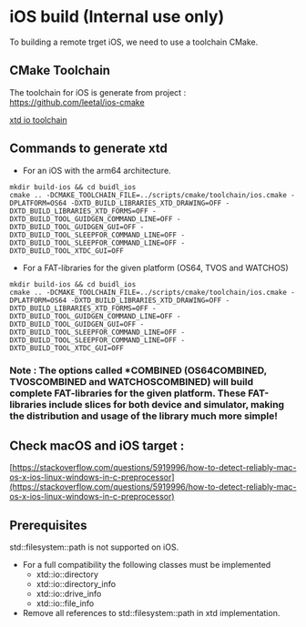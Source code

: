 # iOS build (**Internal use only**)

To building a remote trget iOS, we need to use a toolchain CMake.

## CMake Toolchain

The toolchain for iOS is generate from project : https://github.com/leetal/ios-cmake

[xtd io toolchain](https://github.com/gammasoft71/xtd/tree/master/scripts/cmake/toolchain/ios.cmake)

## Commands to generate xtd

* For an iOS with the arm64 architecture.

```shell
mkdir build-ios && cd buidl_ios
cmake .. -DCMAKE_TOOLCHAIN_FILE=../scripts/cmake/toolchain/ios.cmake -DPLATFORM=OS64 -DXTD_BUILD_LIBRARIES_XTD_DRAWING=OFF -DXTD_BUILD_LIBRARIES_XTD_FORMS=OFF -DXTD_BUILD_TOOL_GUIDGEN_COMMAND_LINE=OFF -DXTD_BUILD_TOOL_GUIDGEN_GUI=OFF -DXTD_BUILD_TOOL_SLEEPFOR_COMMAND_LINE=OFF -DXTD_BUILD_TOOL_SLEEPFOR_COMMAND_LINE=OFF -DXTD_BUILD_TOOL_XTDC_GUI=OFF
```

* For a FAT-libraries for the given platform (OS64, TVOS and WATCHOS)

```shell
mkdir build-ios && cd buidl_ios
cmake .. -DCMAKE_TOOLCHAIN_FILE=../scripts/cmake/toolchain/ios.cmake -DPLATFORM=OS64 -DXTD_BUILD_LIBRARIES_XTD_DRAWING=OFF -DXTD_BUILD_LIBRARIES_XTD_FORMS=OFF -DXTD_BUILD_TOOL_GUIDGEN_COMMAND_LINE=OFF -DXTD_BUILD_TOOL_GUIDGEN_GUI=OFF -DXTD_BUILD_TOOL_SLEEPFOR_COMMAND_LINE=OFF -DXTD_BUILD_TOOL_SLEEPFOR_COMMAND_LINE=OFF -DXTD_BUILD_TOOL_XTDC_GUI=OFF
```

### Note : The options called *COMBINED (OS64COMBINED, TVOSCOMBINED and WATCHOSCOMBINED) will build complete FAT-libraries for the given platform. These FAT-libraries include slices for both device and simulator, making the distribution and usage of the library much more simple!

## Check macOS and iOS target :

[https://stackoverflow.com/questions/5919996/how-to-detect-reliably-mac-os-x-ios-linux-windows-in-c-preprocessor](https://stackoverflow.com/questions/5919996/how-to-detect-reliably-mac-os-x-ios-linux-windows-in-c-preprocessor)

## Prerequisites 

std::filesystem::path is not supported on iOS.

* For a full compatibility the following classes must be implemented
  * xtd::io::directory
  * xtd::io::directory_info
  * xtd::io::drive_info
  * xtd::io::file_info  
* Remove all references to std::filesystem::path in xtd implementation.
